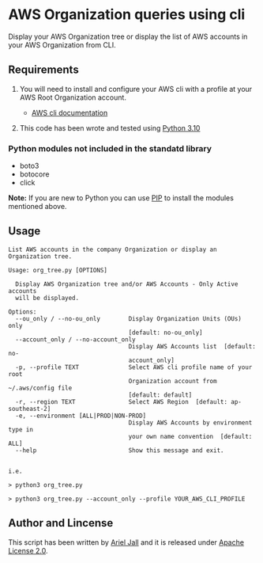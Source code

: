 # AWS Organization queries using cli

Display your AWS Organization tree or display the list of AWS accounts in your AWS Organization from CLI.

## Requirements

1. You will need to install and configure your AWS cli with a profile at your AWS Root Organization account.
    * [AWS cli documentation](https://aws.amazon.com/cli/)

2. This code has been wrote and tested using [Python 3.10](https://www.python.org/downloads/release/python-3100/)

### Python modules not included in the standatd library

* boto3
* botocore
* click

**Note:** If you are new to Python you can use [PIP](https://pip.pypa.io/en/stable/cli/pip_install/) to install the modules mentioned above.

## Usage

```shell
List AWS accounts in the company Organization or display an Organization tree.

Usage: org_tree.py [OPTIONS]

  Display AWS Organization tree and/or AWS Accounts - Only Active accounts
  will be displayed.

Options:
  --ou_only / --no-ou_only        Display Organization Units (OUs) only
                                  [default: no-ou_only]
  --account_only / --no-account_only
                                  Display AWS Accounts list  [default: no-
                                  account_only]
  -p, --profile TEXT              Select AWS cli profile name of your root
                                  Organization account from ~/.aws/config file
                                  [default: default]
  -r, --region TEXT               Select AWS Region  [default: ap-southeast-2]
  -e, --environment [ALL|PROD|NON-PROD]
                                  Display AWS Accounts by environment type in
                                  your own name convention  [default: ALL]
  --help                          Show this message and exit.


i.e.

> python3 org_tree.py

> python3 org_tree.py --account_only --profile YOUR_AWS_CLI_PROFILE
```

## Author and Lincense

This script has been written by [Ariel Jall](https://github.com/ArielJalil) and it is released under [Apache License 2.0](https://www.apache.org/licenses/LICENSE-2.0).
